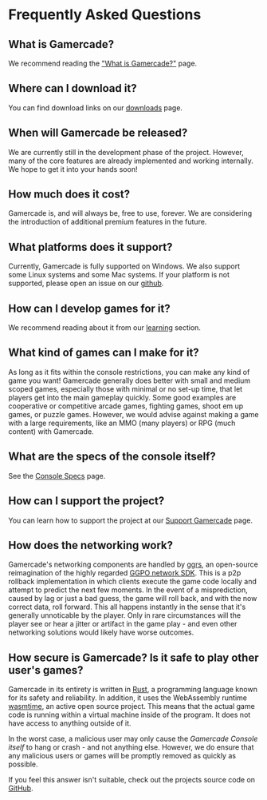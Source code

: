 # Frequently Asked Questions

## What is Gamercade?

We recommend reading the ["What is Gamercade?"](what-is-gamercade) page.

## Where can I download it?

You can find download links on our [downloads](downloads) page.

## When will Gamercade be released?

We are currently still in the development phase of the project. However, many of the core features are already implemented and working internally. We hope to get it into your hands soon!

## How much does it cost?

Gamercade is, and will always be, free to use, forever. We are considering the introduction of additional premium features in the future.

## What platforms does it support?

Currently, Gamercade is fully supported on Windows. We also support some Linux systems and some Mac systems. If your platform is not supported, please open an issue on our [github](https://github.com/gamercade-io/gamercade_console/issues).

## How can I develop games for it?

We recommend reading about it from our [learning](/docs/intro) section.

## What kind of games can I make for it?

As long as it fits within the console restrictions, you can make any kind of game you want! Gamercade generally does better with small and medium scoped games, especially those with minimal or no set-up time, that let players get into the main gameplay quickly. Some good examples are cooperative or competitive arcade games, fighting games, shoot em up games, or puzzle games. However, we would advise against making a game with a large requirements, like an MMO (many players) or RPG (much content) with Gamercade.

## What are the specs of the console itself?

See the [Console Specs](/docs/console-specs) page.

## How can I support the project?

You can learn how to support the project at our [Support Gamercade](support-gamercade) page.

## How does the networking work?

Gamercade's networking components are handled by [ggrs](https://github.com/gschup/ggrs), an open-source reimagination of the highly regarded [GGPO network SDK](https://www.ggpo.net/). This is a p2p rollback implementation in which clients execute the game code locally and attempt to predict the next few moments. In the event of a misprediction, caused by lag or just a bad guess, the game will roll back, and with the now correct data, roll forward. This all happens instantly in the sense that it's generally unnoticable by the player. Only in rare circumstances will the player see or hear a jitter or artifact in the game play - and even other networking solutions would likely have worse outcomes.

## How secure is Gamercade? Is it safe to play other user's games?

Gamercade in its entirety is written in [Rust](https://www.rust-lang.org/), a programming language known for its safety and reliability. In addition, it uses the WebAssembly runtime [wasmtime](https://github.com/bytecodealliance/wasmtime), an active open source project. This means that the actual game code is running within a virtual machine inside of the program. It does not have access to anything outside of it.

In the worst case, a malicious user may only cause the *Gamercade Console itself* to hang or crash - and not anything else. However, we do ensure that any malicious users or games will be promptly removed as quickly as possible.

If you feel this answer isn't suitable, check out the projects source code on [GitHub](https://github.com/gamercade-io).